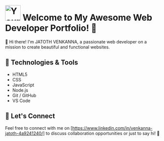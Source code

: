 # <img src="https://your-logo-url.png" alt="Your Logo" width="50"/> Welcome to My Awesome Web Developer Portfolio! 🚀

👋 Hi there! I'm JATOTH VENKANNA, a passionate web developer on a mission to create beautiful and functional websites.

## 🔧 Technologies & Tools

- HTML5
- CSS
- JavaScript
- Node.js
- Git / GitHub
- VS Code
## 🚀 Let's Connect

Feel free to connect with me on [https://www.linkedin.com/in/venkanna-jatoth-4a9241240/]  to discuss collaboration opportunities or just to say hi! 🌟
